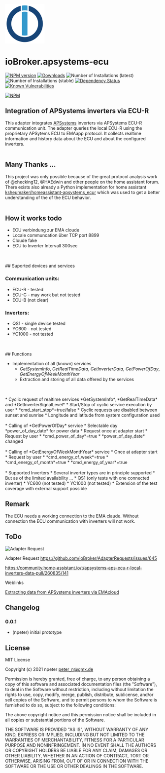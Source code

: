 ![Logo](admin/apsystems-ecu.png)
# ioBroker.apsystems-ecu

[![NPM version](http://img.shields.io/npm/v/iobroker.apsystems-ecu.svg)](https://www.npmjs.com/package/iobroker.apsystems-ecu)
[![Downloads](https://img.shields.io/npm/dm/iobroker.apsystems-ecu.svg)](https://www.npmjs.com/package/iobroker.apsystems-ecu)
![Number of Installations (latest)](http://iobroker.live/badges/apsystems-ecu-installed.svg)
![Number of Installations (stable)](http://iobroker.live/badges/apsystems-ecu-stable.svg)
[![Dependency Status](https://img.shields.io/david/npeter/iobroker.apsystems-ecu.svg)](https://david-dm.org/npeter/iobroker.apsystems-ecu)
[![Known Vulnerabilities](https://snyk.io/test/github/npeter/ioBroker.apsystems-ecu/badge.svg)](https://snyk.io/test/github/npeter/ioBroker.apsystems-ecu)

[![NPM](https://nodei.co/npm/iobroker.apsystems-ecu.png?downloads=true)](https://nodei.co/npm/iobroker.apsystems-ecu/)

## Integration of APSystems inverters via ECU-R 
This adapter integrates [APSystems](https://apsystems.com/) inverters via APSystems ECU-R communication unit. 
The adapter queries the local ECU-R using the proprietary APSytems ECU to EMAapp protocol. It collects realtime information and history data about the ECU and about the configured inverters.
<br>
<br>
## Many Thanks ...
This project was only possible because of the great protocol analysis work of @checking12, @HAEdwin and other people on the home assistant forum. 
<br>
There exists also already a Python implementation for home assistant 
[ksheumaker/homeassistant-apsystems_ecur](https://github.com/ksheumaker/homeassistant-apsystems_ecur) which was used to get a better understanding of the  of the ECU behavior. 
<br>
<br>
## How it works todo
- ECU verbindung zur EMA cloude
- Locale communcation über TCP port 8899
- Cloude fake 
- ECU to Inverter Intervall 300sec
<br>
<br>
## Suported devices and services 

### Communication units:
- ECU-R - tested
- ECU-C - may work but not tested
- ECU-B (not clear)

### Inverters:
- QS1 - single device tested
- YC600 - not tested
- YC1000 - not tested
<br>
<br>
## Functions

* Implementation of all (known) services
  * *GetSystemInfo*, *GetRealTimeData*, *GetInverterData*, *GetPowerOfDay*, *GetEnergyOfWeekMonthYear*
  * Extraction and storing of all data offered by the services
<br>
<br>
* Cyclic request of realtime services *GetSystemInfo*, *GetRealTimeData* and *GetInverterSignalLevel*
  * Start/Stop of cyclic service execution by user
    * *cmd_start_stop*=true/false 
  * Cyclic requests are disabled between sunset and sunrise
    * Longitude and latitude from system configuration used 
<br>
<br>
* Calling of *GetPowerOfDay* service
  * Selectable day *power_of_day_date* for power data
  * Request once at adapter start
  * Request by user
    * *cmd_power_of_day*=true
    * *power_of_day_date* changed
<br>
<br>
* Calling of *GetEnergyOfWeekMonthYear* service 
  * Once at adapter start
  * Request by user
    * *cmd_energy_of_week*=true
    * *cmd_energy_of_month*=true
    * *cmd_energy_of_year*=true
<br>
<br>
* Supported Inverters
  * Several inverter types are in principle supported
  * But as of the limited availability ...
    * QS1 (only tests with one connected inverter)
    * YC600 (not tested)
    * YC1000 (not tested)
    * Extension of the test coverage with external support possible

## Remark
The ECU needs a working connection to the EMA claude. Without connection the ECU communication with inverters will not work.
    
    


## ToDo


![Adapter Request](https://github.com/ioBroker/AdapterRequests/issues/645)

Adapter Request
https://github.com/ioBroker/AdapterRequests/issues/645


https://community.home-assistant.io/t/apsystems-aps-ecu-r-local-inverters-data-pull/260835/141

Weblinks

[Extracting data from APSystems inverters via EMAcloud](https://medium.com/@rukmalf/extracting-data-from-apsystems-inverters-8c2b8e8942b6)



## Changelog

### 0.0.1
* (npeter) initial prototype

## License
MIT License

Copyright (c) 2021 npeter <peter_n@gmx.de>

Permission is hereby granted, free of charge, to any person obtaining a copy
of this software and associated documentation files (the "Software"), to deal
in the Software without restriction, including without limitation the rights
to use, copy, modify, merge, publish, distribute, sublicense, and/or sell
copies of the Software, and to permit persons to whom the Software is
furnished to do so, subject to the following conditions:

The above copyright notice and this permission notice shall be included in all
copies or substantial portions of the Software.

THE SOFTWARE IS PROVIDED "AS IS", WITHOUT WARRANTY OF ANY KIND, EXPRESS OR
IMPLIED, INCLUDING BUT NOT LIMITED TO THE WARRANTIES OF MERCHANTABILITY,
FITNESS FOR A PARTICULAR PURPOSE AND NONINFRINGEMENT. IN NO EVENT SHALL THE
AUTHORS OR COPYRIGHT HOLDERS BE LIABLE FOR ANY CLAIM, DAMAGES OR OTHER
LIABILITY, WHETHER IN AN ACTION OF CONTRACT, TORT OR OTHERWISE, ARISING FROM,
OUT OF OR IN CONNECTION WITH THE SOFTWARE OR THE USE OR OTHER DEALINGS IN THE
SOFTWARE.